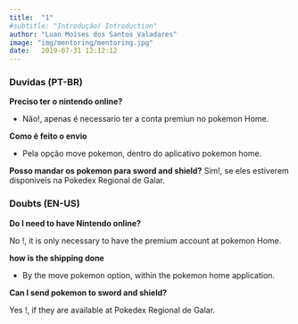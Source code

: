 ```yaml
---
title:  "1"
#subtitle: "Introdução/ Introduction"
author: "Luan Moises dos Santos Valadares"
image: "img/mentoring/mentoring.jpg"
date:   2019-07-31 12:12:12
---
```


### Duvidas (PT-BR)



**Preciso ter o nintendo online?**


- Não!, apenas é necessario ter a conta premiun no pokemon Home.


**Como é feito o envio**


- Pela opção move pokemon, dentro do aplicativo  pokemon home.

**Posso mandar os pokemon para sword and shield?**
Sim!, se eles estiverem disponiveis na Pokedex Regional de Galar.


### Doubts (EN-US)

**Do I need to have Nintendo online?**


No !, it is only necessary to have the premium account at pokemon Home.


**how is the shipping done**


- By the move pokemon option, within the pokemon home application.

**Can I send pokemon to sword and shield?**



Yes !, if they are available at Pokedex Regional de Galar.


